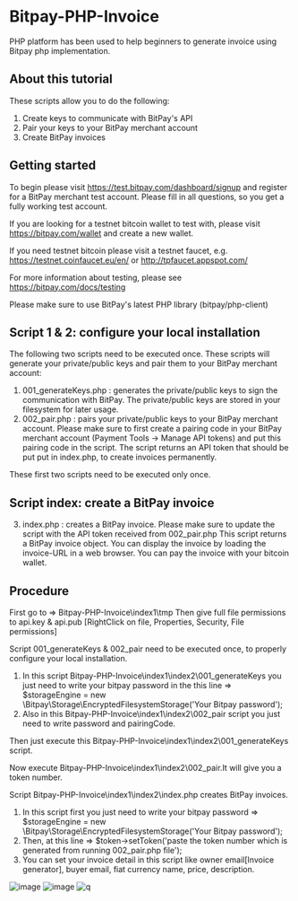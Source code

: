 # Bitpay-PHP-Invoice
PHP platform has been used to help beginners to generate invoice using Bitpay php implementation.

## About this tutorial
These scripts allow you to do the following:
1) Create keys to communicate with BitPay's API
2) Pair your keys to your BitPay merchant account
3) Create BitPay invoices


## Getting started
 To begin please visit https://test.bitpay.com/dashboard/signup and register for a BitPay merchant test account. Please fill in all      questions, so you get a fully working test account.

 If you are looking for a testnet bitcoin wallet to test with, please visit https://bitpay.com/wallet and
  create a new wallet.

 If you need testnet bitcoin please visit a testnet faucet, e.g. https://testnet.coinfaucet.eu/en/ or http://tpfaucet.appspot.com/

 For more information about testing, please see https://bitpay.com/docs/testing

 Please make sure to use BitPay's latest PHP library (bitpay/php-client)


## Script 1 & 2: configure your local installation
The following two scripts need to be executed once. These scripts will generate your private/public keys and pair them to your BitPay merchant account:
1. 001_generateKeys.php : generates the private/public keys to sign the communication with BitPay. The private/public keys are stored in your filesystem for later usage.
2. 002_pair.php : pairs your private/public keys to your BitPay merchant account. Please make sure to first create a pairing code in your BitPay merchant account (Payment Tools -> Manage API tokens) and put this pairing code in the script. The script returns an API token that should be put put in index.php, to create invoices permanently.

These first two scripts need to be executed only once.

## Script index: create a BitPay invoice
3. index.php : creates a BitPay invoice. Please make sure to update the script with the API token received from 002_pair.php
   This script returns a BitPay invoice object. You can display the invoice by loading the invoice-URL in a web browser. You can pay the invoice with your bitcoin wallet.


## Procedure
   First go to => Bitpay-PHP-Invoice\index1\tmp
  Then give full file permissions to api.key & api.pub  [RightClick on file, Properties, Security, File permissions]

  Script 001_generateKeys & 002_pair need to be executed once, to properly configure your local installation.
  1. In this script Bitpay-PHP-Invoice\index1\index2\001_generateKeys you just need to write your bitpay password in the this line =>
     $storageEngine = new \Bitpay\Storage\EncryptedFilesystemStorage('Your Bitpay password');
  2. Also in this Bitpay-PHP-Invoice\index1\index2\002_pair script you just need to write password and pairingCode.

  Then just execute this Bitpay-PHP-Invoice\index1\index2\001_generateKeys script.

  Now execute Bitpay-PHP-Invoice\index1\index2\002_pair.It will give you a token number.

  Script Bitpay-PHP-Invoice\index1\index2\index.php creates BitPay invoices.
  1. In this script first you just need to write your bitpay password =>
     $storageEngine = new \Bitpay\Storage\EncryptedFilesystemStorage('Your Bitpay password');
  2. Then, at this line =>
     $token->setToken('paste the token number which is generated from running 002_pair.php file');
  3. You can set your invoice detail in this script like  owner email[Invoice generator], buyer email, fiat currency name, price, description.


![image](https://user-images.githubusercontent.com/30657768/30214948-ade7e526-94c7-11e7-8932-dbe97711cf42.png)
![image](https://user-images.githubusercontent.com/30657768/30260942-9c164f36-96e3-11e7-827a-635bc0bd9022.png)
![q](https://user-images.githubusercontent.com/30657768/30215349-2c55367e-94c9-11e7-9524-a1a90d029e30.png)
